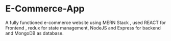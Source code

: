 # E-Commerce-App
A fully functioned e-commerce website using MERN Stack  , used REACT for Frontend , redux for state management, NodeJS and Express for backend and MongoDB as database.
